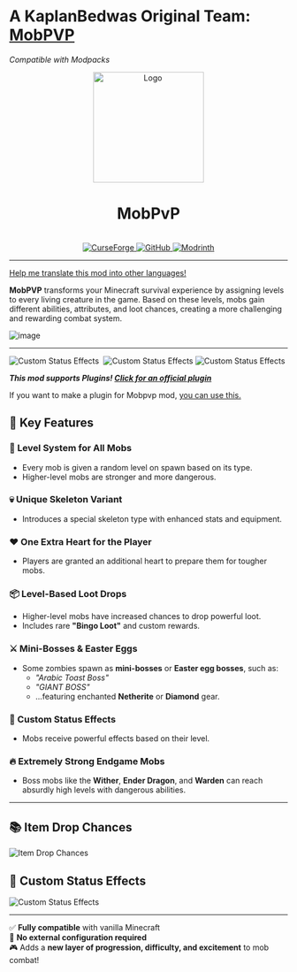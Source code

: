 # A KaplanBedwas Original Team: [MobPVP](https://github.com/KaplanBedwars/MobPVP)

_Compatible with Modpacks_

<p align="center">
  <img src="https://media.forgecdn.net/attachments/1266/434/chatgpt_image_jul_25-_2025-_10_59_44_pm-min-1.png" alt="Logo" width="200">
</p>
<div align="center">
  <h1>MobPvP</h1>
  <br>
  <a href="https://www.curseforge.com/minecraft/mc-mods/mobpvp">
    <img src="https://cdn.jsdelivr.net/npm/@intergrav/devins-badges@3.2.0/assets/cozy/available/curseforge_vector.svg" alt="CurseForge">
  </a>
  <a href="https://github.com/Creators-of-Create/Create/blob/master/LICENSE">
    <img src="https://cdn.jsdelivr.net/npm/@intergrav/devins-badges@3.2.0/assets/cozy/available/github_64h.png" alt="GitHub">
  </a>
  <a href="https://modrinth.com/mod/create">
    <img src="https://cdn.jsdelivr.net/npm/@intergrav/devins-badges@3.2.0/assets/cozy/available/modrinth_vector.svg" alt="Modrinth">
  </a>
</div>


***

[Help me translate this mod into other languages!](https://crowdin.com/project/mobpvp)

**MobPVP** transforms your Minecraft survival experience by assigning levels to every living creature in the game. Based on these levels, mobs gain different abilities, attributes, and loot chances, creating a more challenging and rewarding combat system.

![image](https://media.forgecdn.net/attachments/description/1294652/description_f8c05ce0-d7ec-467b-8dd4-ff3b734253c5.png)

***

![Custom Status Effects](https://cdn.jsdelivr.net/npm/@intergrav/devins-badges@3.2.0/assets/cozy/available/github_64h.png)  ![Custom Status Effects](https://cdn.jsdelivr.net/npm/@intergrav/devins-badges@3/assets/cozy/supported/fabric_vector.svg) ![Custom Status Effects](https://cdn.jsdelivr.net/npm/@intergrav/devins-badges@3.2.0/assets/cozy/unsupported/forge_vector.svg)

**_This mod supports Plugins! [Click for an official plugin](https://www.curseforge.com/minecraft/mc-mods/mobpvp-settings-disabled)_**

If you want to make a plugin for Mobpvp mod, [you can use this.](https://github.com/KaplanBedwars/Mobpvp-Example-Plugin)

## 🎯 Key Features

### 🧟 Level System for All Mobs

*   Every mob is given a random level on spawn based on its type.
*   Higher-level mobs are stronger and more dangerous.

### 💀 Unique Skeleton Variant

*   Introduces a special skeleton type with enhanced stats and equipment.

### ❤️ One Extra Heart for the Player

*   Players are granted an additional heart to prepare them for tougher mobs.

### 📦 Level-Based Loot Drops

*   Higher-level mobs have increased chances to drop powerful loot.
*   Includes rare **"Bingo Loot"** and custom rewards.

### ⚔️ Mini-Bosses & Easter Eggs

*   Some zombies spawn as **mini-bosses** or **Easter egg bosses**, such as:
    *   _"Arabic Toast Boss"_
    *   _"GIANT BOSS"_
    *   …featuring enchanted **Netherite** or **Diamond** gear.

### 🧪 Custom Status Effects

*   Mobs receive powerful effects based on their level.

### 🔥 Extremely Strong Endgame Mobs

*   Boss mobs like the **Wither**, **Ender Dragon**, and **Warden** can reach absurdly high levels with dangerous abilities.

***

## 📚 Item Drop Chances

![Item Drop Chances](https://cdn.modrinth.com/data/cached_images/470f62092ead22d349e122fe179590b96cb6ce8d_0.webp)

## 🧪 Custom Status Effects

![Custom Status Effects](https://cdn.modrinth.com/data/cached_images/492019f0073fd1aecd0c7a68c36e0b5e79607d7d_0.webp)

***

✅ **Fully compatible** with vanilla Minecraft  
🔄 **No external configuration required**  
🎮 Adds a **new layer of progression, difficulty, and excitement** to mob combat!
